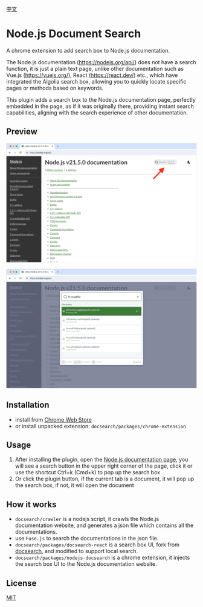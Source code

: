 [中文](./README_zh.md)

# Node.js Document Search

A chrome extension to add search box to Node.js documentation.

The Node.js documentation (https://nodejs.org/api/) does not have a search function, it is just a plain text page, unlike other documentation such as Vue.js (https://vuejs.org/), React (https://react.dev/) etc., which have integrated the Algolia search box, allowing you to quickly locate specific pages or methods based on keywords.

This plugin adds a search box to the Node.js documentation page, perfectly embedded in the page, as if it was originally there, providing instant search capabilities, aligning with the search experience of other documentation.

## Preview

![1.png](./screenshots/1.png)

![2.png](./screenshots/2.png)

## Installation

- install from [Chrome Web Store](https://chromewebstore.google.com/detail/aljljpbjhedenkebeampefpecogcgekb)
- or install unpacked extension: `docsearch/packages/chrome-extension`

## Usage

1. After installing the plugin, open the [Node.js documentation page](https://nodejs.org/api/), you will see a search button in the upper right corner of the page, click it or use the shortcut Ctrl+k (Cmd+k) to pop up the search box
2. Or click the plugin button, if the current tab is a document, it will pop up the search box, if not, it will open the document

## How it works

- `docsearch/crawler` is a nodejs script, it crawls the Node.js documentation website, and generates a json file which contains all the documentations.
- use `Fuse.js` to search the documentations in the json file.
- `docsearch/packages/docsearch-react` is a search box UI, fork from [docsearch](https://github.com/algolia/docsearch), and modified to support local search.
- `docsearch/packages/nodejs-docsearch` is a chrome extension, it injects the search box UI to the Node.js documentation website.

## License

[MIT](LICENSE)
